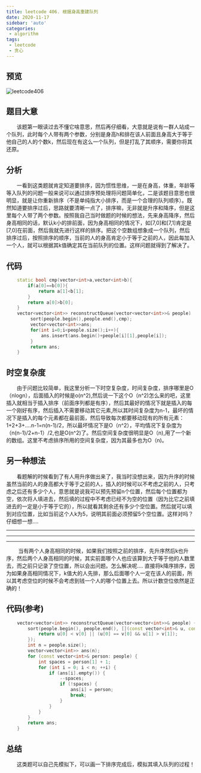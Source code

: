 ```yaml
---
title: leetcode 406. 根据身高重建队列
date: 2020-11-17
sidebar: 'auto'
categories:
 - algorithm
tags:
 - leetcode
 - 贪心
---
```

 ## 预览
<img :src="$withBase('/leetcodeImages/lc406.png')" alt="leetcode406">  

## 题目大意
&emsp;&emsp;该题第一眼读过去不懂它啥意思，然后再仔细看，大意就是说有一群人站成一个队列，此时每个人带有两个参数，分别是身高h和排在该人前面且身高大于等于他自己的人的个数k，然后现在有这么一个队列，但是打乱了其顺序，需要你将其还原。  
## 分析
&emsp;&emsp;一看到这类题就肯定知道要排序，因为惯性思维，一是在身高，体重，年龄等等入队列的问题一般来说可以通过排序预处理将问题简单化，二是该题目意思也很明显，就是让你重新排序（不是单纯指大小排序，而是一个合理的队列顺序）。既然知道要排序过后，思路就要清晰一点了，排序嘛，无非就是升序和降序，但是这里每个人带了两个参数。按照我自己当时做题的时候的想法，先来身高降序，然后身高相同的话，默认k小的排前面，因为身高相同的情况下，如[7,0]和[7,1]肯定是[7,0]在前面，然后我就先进行这样的排序。把这个空数组想象成一个队列，然后排序过后，按照排序的顺序，当前的人的身高肯定小于等于之前的人，因此每加入一个人，就可以根据其k值确定其在当前队列的位置。这样问题就得到了解决了。    
## 代码  
```cpp
    static bool cmp(vector<int>a,vector<int>b){
        if(a[0]==b[0]){
            return a[1]<b[1];
        }
        return a[0]>b[0];
    }
    vector<vector<int>> reconstructQueue(vector<vector<int>>& people)     {
         sort(people.begin(),people.end(),cmp);
         vector<vector<int>>ans;
         for(int i=0;i<people.size();i++){
             ans.insert(ans.begin()+people[i][1],people[i]);
         }
         return ans;
    }
```

## 时空复杂度
&emsp;&emsp;由于问题比较简单，我这里分析一下时空复杂度，时间复杂度，排序哪里是O（nlogn），后面插入的时候是o(n^2),然后说一下这个O（n^2)怎么来的吧，这里插入就相当于插入排序（前面序列都是有序），然后其最好的情况下就是插入的每一个刚好有序，然后插入不需要移动其它元素,所以其时间复杂度为n-1，最坏的情况下是插入的每个元素都在最前面，然后导致每次都要移动现有的所有元素：1+2+3+....n-1=n(n-1)/2，所以最坏情况下是O（n^2），平均情况下复杂度为（n(n-1)/2+n-1）/2,也是O(n^2)了。然后空间复杂度很明显是O（n),用了一个新的数组。这里不考虑排序所用的空间复杂度，因为其最多也为O（n)。    
## 另一种想法    


&emsp;&emsp;看题解的时候看到了有人用升序做出来了，我当时没想出来，因为升序的时候虽然当前的人的身高都大于等于之前的人，插入的时候可以不考虑之前的人，只考虑之后还有多少个人，意思就是说我可以预先预留n个位置，然后每个位置都为空，依次将人填进去，然后填的过程中不考虑已经不为空的位置（因为比它之前填进去的一定是小于等于它的），所以就看其剩余还有多少个空位置。然后就可以填到对应位置，比如当前这个人k为5，说明其前面必须预留5个空位置。这样对吗？仔细想一想....    

---
---
---


&emsp;&emsp;  当有两个人身高相同的时候，如果我们按照之前的排序，先升序然后k也升序，然后两个人身高相同的时候，其实前面哪个人也应该算到大于等于他的人数里去，而之前只记录了空位置，所以会出问题。怎么解决呢....  直接将k降序排序，因为如果身高相同情况下，k值大的人先排，那么后面哪个人一定在该人的前面，所以其考虑空位的时候不会考虑到钱一个人的哪个位置上去。所以计数空位依然是正确的！    
## 代码(参考)
```cpp
    vector<vector<int>> reconstructQueue(vector<vector<int>>& people) {
        sort(people.begin(), people.end(), [](const vector<int>& u, const vector<int>& v) {
            return u[0] < v[0] || (u[0] == v[0] && u[1] > v[1]);
        });
        int n = people.size();
        vector<vector<int>> ans(n);
        for (const vector<int>& person: people) {
            int spaces = person[1] + 1;
            for (int i = 0; i < n; ++i) {
                if (ans[i].empty()) {
                    --spaces;
                    if (!spaces) {
                        ans[i] = person;
                        break;
                    }
                }
            }
        }
        return ans;
    }
```
## 总结
&emsp;&emsp;这类题可以自己先模拟下，可以画一下排序完成后，模拟其填入队列的过程！
